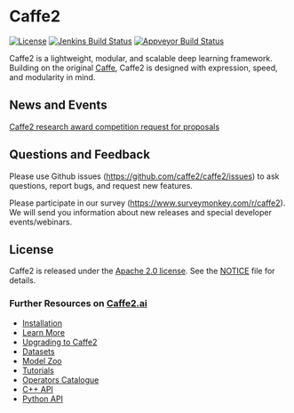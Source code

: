 # Caffe2

[![License](https://img.shields.io/badge/License-Apache%202.0-brightgreen.svg)](https://opensource.org/licenses/Apache-2.0)
[![Jenkins Build Status](https://ci.pytorch.org/jenkins/job/caffe2-master/badge/icon)](https://ci.pytorch.org/jenkins/job/caffe2-master)
[![Appveyor Build Status](https://img.shields.io/appveyor/ci/Yangqing/caffe2.svg)](https://ci.appveyor.com/project/Yangqing/caffe2)

Caffe2 is a lightweight, modular, and scalable deep learning framework. Building on the original [Caffe](http://caffe.berkeleyvision.org), Caffe2 is designed with expression, speed, and modularity in mind.

## News and Events

[Caffe2 research award competition request for proposals](https://research.fb.com/programs/research-awards/proposals/caffe2-rfp/)

## Questions and Feedback

Please use Github issues (https://github.com/caffe2/caffe2/issues) to ask questions, report bugs, and request new features.

Please participate in our survey (https://www.surveymonkey.com/r/caffe2). We will send you information about new releases and special developer events/webinars.


## License

Caffe2 is released under the [Apache 2.0 license](https://github.com/caffe2/caffe2/blob/master/LICENSE). See the [NOTICE](https://github.com/caffe2/caffe2/blob/master/NOTICE) file for details.

### Further Resources on [Caffe2.ai](http://caffe2.ai)

* [Installation](http://caffe2.ai/docs/getting-started.html)
* [Learn More](http://caffe2.ai/docs/learn-more.html)
* [Upgrading to Caffe2](http://caffe2.ai/docs/caffe-migration.html)
* [Datasets](http://caffe2.ai/docs/datasets.html)
* [Model Zoo](http://caffe2.ai/docs/zoo.html)
* [Tutorials](http://caffe2.ai/docs/tutorials.html)
* [Operators Catalogue](http://caffe2.ai/docs/operators-catalogue.html)
* [C++ API](http://caffe2.ai/doxygen-c/html/classes.html)
* [Python API](http://caffe2.ai/doxygen-python/html/namespaces.html)
